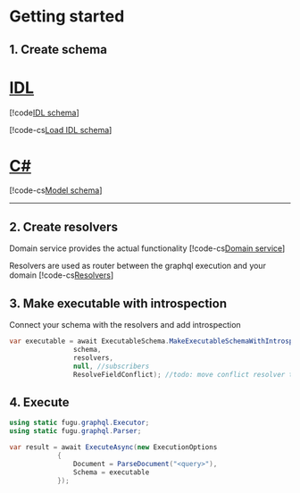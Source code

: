 # Getting started

## 1. Create schema

# [IDL](#tab/tabid-1)

[!code[IDL schema](../../samples/graphql.samples.chat.data/idl/schema.graphql)]

[!code-cs[Load IDL schema](../../samples/graphql.samples.chat.data/idl/IdlSchema.cs)]


# [C#](#tab/tabid-2)

[!code-cs[Model schema](../../samples/graphql.samples.chat.data/schema/ModelSchema.cs)]

***


## 2. Create resolvers

Domain service provides the actual functionality
[!code-cs[Domain service](../../samples/graphql.samples.chat.data/Chat.cs)]

Resolvers are used as router between the graphql execution and your domain
[!code-cs[Resolvers](../../samples/graphql.samples.chat.data/ChatResolvers.cs)]


## 3. Make executable with introspection

Connect your schema with the resolvers and add introspection

```cs
var executable = await ExecutableSchema.MakeExecutableSchemaWithIntrospection(
                schema,
                resolvers,
                null, //subscribers
                ResolveFieldConflict); //todo: move conflict resolver to internal
```


## 4. Execute

```cs
using static fugu.graphql.Executor;
using static fugu.graphql.Parser;

var result = await ExecuteAsync(new ExecutionOptions
            {
                Document = ParseDocument("<query>"),
                Schema = executable
            });
```